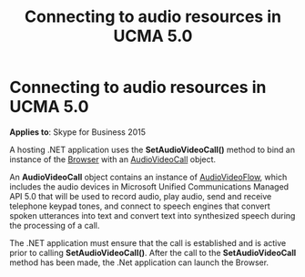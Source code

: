 ﻿---
title: Connecting to audio resources in UCMA 5.0
TOCTitle: Connecting to audio resources in UCMA 5.0
ms:assetid: 8da6dc06-69b0-4e7c-b42e-1011cad4223f
ms:mtpsurl: https://msdn.microsoft.com/en-us/library/Dn466126(v=office.16)
ms:contentKeyID: 65240067
ms.date: 07/27/2015
mtps_version: v=office.16
---

# Connecting to audio resources in UCMA 5.0

**Applies to**: Skype for Business 2015

A hosting .NET application uses the **SetAudioVideoCall()** method to bind an instance of the [Browser](https://docs.microsoft.com/dotnet/api/microsoft.rtc.collaboration.audiovideo.voicexml.browser?view=ucma-voice) with an [AudioVideoCall](https://docs.microsoft.com/dotnet/api/microsoft.rtc.collaboration.audiovideo.audiovideocall?view=ucma-api) object.

An **AudioVideoCall** object contains an instance of [AudioVideoFlow](https://docs.microsoft.com/dotnet/api/microsoft.rtc.collaboration.audiovideo.audiovideoflow?view=ucma-api), which includes the audio devices in Microsoft Unified Communications Managed API 5.0 that will be used to record audio, play audio, send and receive telephone keypad tones, and connect to speech engines that convert spoken utterances into text and convert text into synthesized speech during the processing of a call. 

The .NET application must ensure that the call is established and is active prior to calling **SetAudioVideoCall()**. After the call to the **SetAudioVideoCall** method has been made, the .Net application can launch the Browser.

